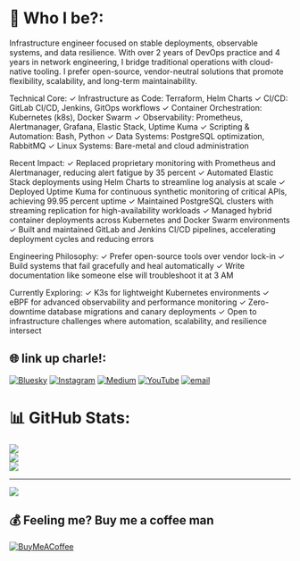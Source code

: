# 💫 Who I be?:
Infrastructure engineer focused on stable deployments, observable systems, and data resilience. With over 2 years of DevOps practice and 4 years in network engineering, I bridge traditional operations with cloud-native tooling. I prefer open-source, vendor-neutral solutions that promote flexibility, scalability, and long-term maintainability.

Technical Core:
✓ Infrastructure as Code: Terraform, Helm Charts
✓ CI/CD: GitLab CI/CD, Jenkins, GitOps workflows
✓ Container Orchestration: Kubernetes (k8s), Docker Swarm
✓ Observability: Prometheus, Alertmanager, Grafana, Elastic Stack, Uptime Kuma
✓ Scripting & Automation: Bash, Python
✓ Data Systems: PostgreSQL optimization, RabbitMQ
✓ Linux Systems: Bare-metal and cloud administration

Recent Impact:
✓ Replaced proprietary monitoring with Prometheus and Alertmanager, reducing alert fatigue by 35 percent
✓ Automated Elastic Stack deployments using Helm Charts to streamline log analysis at scale
✓ Deployed Uptime Kuma for continuous synthetic monitoring of critical APIs, achieving 99.95 percent uptime
✓ Maintained PostgreSQL clusters with streaming replication for high-availability workloads
✓ Managed hybrid container deployments across Kubernetes and Docker Swarm environments
✓ Built and maintained GitLab and Jenkins CI/CD pipelines, accelerating deployment cycles and reducing errors

Engineering Philosophy:
✓ Prefer open-source tools over vendor lock-in
✓ Build systems that fail gracefully and heal automatically
✓ Write documentation like someone else will troubleshoot it at 3 AM

Currently Exploring: 
✓ K3s for lightweight Kubernetes environments
✓ eBPF for advanced observability and performance monitoring
✓ Zero-downtime database migrations and canary deployments
✓ Open to infrastructure challenges where automation, scalability, and resilience intersect


## 🌐 link up charle!:
[![Bluesky](https://img.shields.io/badge/bluesky-0285FF?style=for-the-badge&logo=bluesky&logoColor=%23FFFFFF)](https://bsky.app/profile/gyinae) [![Instagram](https://img.shields.io/badge/Instagram-%23E4405F.svg?logo=Instagram&logoColor=white)](https://instagram.com/samuel.gyinae) [![Medium](https://img.shields.io/badge/Medium-12100E?logo=medium&logoColor=white)](https://medium.com/@@dev.gyinae) [![YouTube](https://img.shields.io/badge/YouTube-%23FF0000.svg?logo=YouTube&logoColor=white)](https://youtube.com/@@gyinae) [![email](https://img.shields.io/badge/Email-D14836?logo=gmail&logoColor=white)](mailto:dev.gyinae@gmail.com) 


# 📊 GitHub Stats:
![](https://github-readme-stats.vercel.app/api?username=Dev-Gyinae&theme=midnight-purple&hide_border=false&include_all_commits=true&count_private=true)<br/>
![](https://nirzak-streak-stats.vercel.app/?user=Dev-Gyinae&theme=midnight-purple&hide_border=false)<br/>
![](https://github-readme-stats.vercel.app/api/top-langs/?username=Dev-Gyinae&theme=midnight-purple&hide_border=false&include_all_commits=true&count_private=true&layout=compact)

---
[![](https://visitcount.itsvg.in/api?id=Dev-Gyinae&icon=0&color=0)](https://visitcount.itsvg.in)

  ## 💰 Feeling me? Buy me a coffee man
  [![BuyMeACoffee](https://img.shields.io/badge/Buy%20Me%20a%20Coffee-ffdd00?style=for-the-badge&logo=buy-me-a-coffee&logoColor=black)](https://buymeacoffee.com/gyinae) 

  
<!-- Proudly created with GPRM ( https://gprm.itsvg.in ) -->

